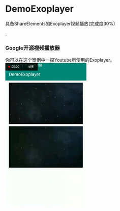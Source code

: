 # DemoExoplayer
具备ShareElements的Exoplayer视频播放(完成度30%)


.<h3>Google开源视频播放器</h3>
你可以在这个案例中一探Youtube所使用的Exoplayer。
<img src="https://github.com/ZTMIDGO/DemoExoplayer/blob/master/imags/video2gif_20190702_121025.gif" width="255" height="450" />
